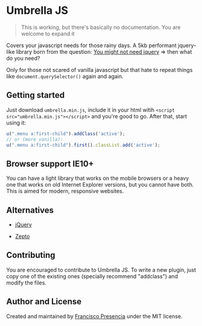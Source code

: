 # Umbrella JS

> This is working, but there's basically no documentation. You are welcome to expand it

Covers your javascript needs for those rainy days. A 5kb performant jquery-like library born from the question: [You might not need jquery](http://youmightnotneedjquery.com/) => then what do you need?

Only for those not scared of vanilla javascript but that hate to repeat things like `document.querySelector()` again and again.



## Getting started

Just download `umbrella.min.js`, include it in your html witih `<script src="umbrella.min.js"></script>` and you're good to go. After that, start using it:

```js
u(".menu a:first-child").addClass('active');
// or (more vanilla):
u(".menu a:first-child").first().classList.add('active');
```


## Browser support IE10+

You can have a light library that works on the mobile browsers or a heavy one that works on old Internet Explorer versions, but you cannot have both. This is aimed for modern, responsive websites.



## Alternatives

- [jQuery](https://jquery.com/)

- [Zepto](http://zeptojs.com/) 


## Contributing

You are encouraged to contribute to Umbrella JS. To write a new plugin, just copy one of the existing ones (specially recommend "addclass") and modify the files.


## Author and License

Created and maintained by [Francisco Presencia](https://github.com/FranciscoP) under the MIT license.
